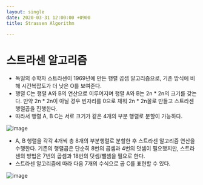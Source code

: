 ```yaml
---
layout: single
date: 2020-03-31 12:00:00 +0900
title: Strassen Algorithm

---
```


# 스트라센 알고리즘

* 독일의 수학자 스트라센이 1969년에 만든 행렬 곱셈 알고리즘으로, 기존 방식에 비해 시간복잡도가 더 낮은 O를 보여준다.
* 행렬 C는 행렬 A와 B의 연산으로 이루어지며 행렬 A와 B는 2n * 2n의 크기를 갖는다. 만약 2n * 2n이 아닐 경우 빈자리를 0으로 채워 2n * 2n꼴로 만들고 스트라센            행렬곱을 진행한다.
* 따라서 행렬 A, B C는 서로 크기가 같은 4개의 부분 행렬로 분할이 가능하다.

![image](http://yimoyimo.tk/images/strassen2.png)

* A, B 행렬을 각각 4개씩 총 8개의 부분행렬로 분할한 후 스트라센 알고리즘 연산을 수행한다. 기존의 행렬곱은 단순히 8번의 곱셈과 4번의 덧셈이 필요했지만, 스트라센의 방법은 7번의 곱셈과 18번의 덧셈/뺄셈을 필요로 한다.
* 스트라센 알고리즘에 따라 다음 7개의 수식으로 곱 C를 표현할 수 있다.

![image](http://yimoyimo.tk/images/strassen3.png)